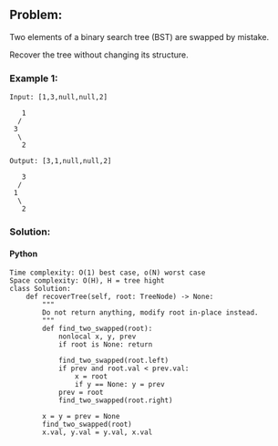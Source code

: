 ## Problem:

Two elements of a binary search tree (BST) are swapped by mistake.

Recover the tree without changing its structure.

### Example 1:

```
Input: [1,3,null,null,2]

   1
  /
 3
  \
   2

Output: [3,1,null,null,2]

   3
  /
 1
  \
   2
```

### Solution:

#### Python

```
Time complexity: O(1) best case, o(N) worst case
Space complexity: O(H), H = tree hight
class Solution:
    def recoverTree(self, root: TreeNode) -> None:
        """
        Do not return anything, modify root in-place instead.
        """
        def find_two_swapped(root):
            nonlocal x, y, prev
            if root is None: return
            
            find_two_swapped(root.left)
            if prev and root.val < prev.val:
                x = root
                if y == None: y = prev
            prev = root
            find_two_swapped(root.right)
        
        x = y = prev = None
        find_two_swapped(root)
        x.val, y.val = y.val, x.val
```
